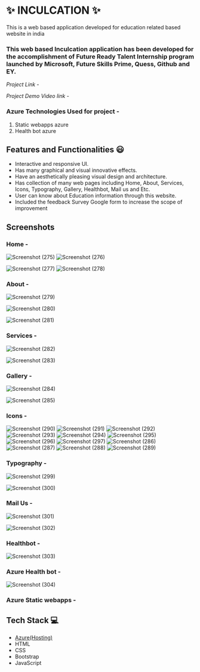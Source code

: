 
# ✨ INCULCATION  ✨

This is a web based application developed for education related based website in india

### This web based Inculcation application has been developed for the accomplishment of Future Ready Talent Internship program launched by Microsoft, Future Skills Prime, Quess, Github and EY.


*Project Link* - 

*Project Demo Video link* -



### Azure Technologies Used for project  -
1. Static webapps azure
2. Health bot azure


## Features and Functionalities 😃

- Interactive and responsive UI.
- Has many graphical and visual innovative effects.
- Have an aesthetically pleasing visual design and architecture.
- Has collection of many web pages including Home, About, Services, Icons, Typography, Gallery, Healthbot, Mail us and Etc.
- User can know about Education information through this website.
- Included the feedback Survey Google form to increase the scope of improvement 

## Screenshots

 
 
### Home  -

![Screenshot (275)](https://user-images.githubusercontent.com/121281597/211752858-bfe99361-2e1a-4304-b19f-96410de1097b.png)
![Screenshot (276)](https://user-images.githubusercontent.com/121281597/211752881-a99a7656-c784-4af2-8c2e-b083c268ff46.png)


![Screenshot (277)](https://user-images.githubusercontent.com/121281597/211752916-9ef714e7-aaa0-4634-8af3-421b8d163c55.png)
![Screenshot (278)](https://user-images.githubusercontent.com/121281597/211752938-49ff4b5b-267d-4f3d-b325-77491ddbed49.png)

































### About  -


![Screenshot (279)](https://user-images.githubusercontent.com/121281597/211752972-c20f765e-aa03-4f6b-8033-a863f758ef49.png)


![Screenshot (280)](https://user-images.githubusercontent.com/121281597/211752988-be59a63f-0257-4082-9c2a-675efddc7002.png)


![Screenshot (281)](https://user-images.githubusercontent.com/121281597/211753006-358eb4fd-692a-4ec7-aa33-5e272c3ca939.png)























### Services  -



![Screenshot (282)](https://user-images.githubusercontent.com/121281597/211753023-11e29d39-b222-4e7e-8e20-c8484835adbf.png)


![Screenshot (283)](https://user-images.githubusercontent.com/121281597/211753084-0cf7d248-e833-425b-adcd-56e589e64fd9.png)



















































### Gallery  -

![Screenshot (284)](https://user-images.githubusercontent.com/121281597/211753112-647bcc9c-f9b5-421b-a469-5da8f095d182.png)


![Screenshot (285)](https://user-images.githubusercontent.com/121281597/211753119-f58b4541-fe8f-40e0-87c8-28deb88515b5.png)

































### Icons  -




![Screenshot (290)](https://user-images.githubusercontent.com/121281597/211753184-75047f00-b492-4430-b735-0ffaa432227c.png)
![Screenshot (291)](https://user-images.githubusercontent.com/121281597/211753191-b9f14b9d-a08d-4dd6-b88f-3f5e5dfe0b6e.png)
![Screenshot (292)](https://user-images.githubusercontent.com/121281597/211753198-6de904c6-89ed-492f-8a67-7b250b6a96bd.png)
![Screenshot (293)](https://user-images.githubusercontent.com/121281597/211753203-21eb5eff-4d71-4b0d-a7ab-558d5b33c745.png)
![Screenshot (294)](https://user-images.githubusercontent.com/121281597/211753208-9432c81e-b11a-4d75-bd72-a3541edcd19b.png)
![Screenshot (295)](https://user-images.githubusercontent.com/121281597/211753214-0c7effa1-91d7-4a91-85cd-b75fcb39577b.png)
![Screenshot (296)](https://user-images.githubusercontent.com/121281597/211753218-26c81b65-1c76-4d81-bdb5-e1108e396342.png)
![Screenshot (297)](https://user-images.githubusercontent.com/121281597/211753222-cae8fb01-b833-43df-b307-224ac3573eff.png)
![Screenshot (286)](https://user-images.githubusercontent.com/121281597/211753227-e791b53b-c611-4478-a392-df850a761933.png)
![Screenshot (287)](https://user-images.githubusercontent.com/121281597/211753233-6bde34a7-20ae-4e5a-be25-81c9ed0d644b.png)
![Screenshot (288)](https://user-images.githubusercontent.com/121281597/211753238-ff6fceeb-ee52-418c-9a36-2bb5459c3096.png)
![Screenshot (289)](https://user-images.githubusercontent.com/121281597/211753242-aabfa816-627f-4a98-8533-5c5980788c36.png)









































### Typography  -



![Screenshot (299)](https://user-images.githubusercontent.com/121281597/211753255-a6d55796-efe9-476a-910a-ea9d1685af85.png)




![Screenshot (300)](https://user-images.githubusercontent.com/121281597/211753273-cb8997d7-c2d2-4929-906a-5dd09f70d9ed.png)












































### Mail Us  -


![Screenshot (301)](https://user-images.githubusercontent.com/121281597/211753291-df68fffe-c2f2-44eb-900d-90e175ab968a.png)



![Screenshot (302)](https://user-images.githubusercontent.com/121281597/211753304-b338b0d1-416f-44c7-99d2-709c8a41ef62.png)




































### Healthbot  -


![Screenshot (303)](https://user-images.githubusercontent.com/121281597/211753322-e81f4fc2-258c-4e33-9cd8-270954935798.png)



























































### Azure Health bot  -


![Screenshot (304)](https://user-images.githubusercontent.com/121281597/211753365-81acb433-bcb1-4341-b45d-0d93761e82a8.png)












































### Azure Static webapps  -




















## Tech Stack 💻

- [Azure(Hosting)](https://azure.microsoft.com/en-in/features/azure-portal/)
- HTML
- CSS
- Bootstrap
- JavaScript
